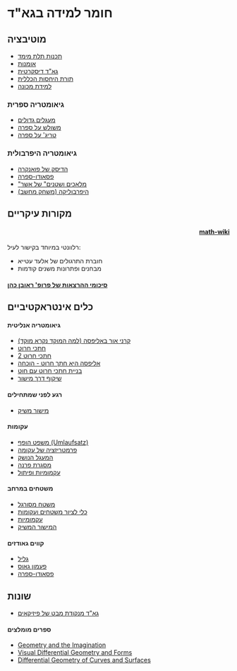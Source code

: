 # חומר למידה בגא"ד
 
 ## מוטיבציה
- [תכנות תלת מימד](https://docs.pmnd.rs/react-three-fiber/getting-started/examples)
- [אומנות](https://www.shadertoy.com/)
- [גא"ד דיסקרטית](https://www.youtube.com/watch?v=mas-PUA3OvA&list=PL9_jI1bdZmz0hIrNCMQW1YmZysAiIYSSS)
- [תורת היחסות הכללית](https://www.youtube.com/watch?v=DYq774z4dws)
- [למידת מכונה](https://scikit-learn.org/stable/modules/manifold.html)
### גיאומטריה ספרית
- [מעגלים גדולים](https://www.geogebra.org/m/WRvnNKHe#material/gC7nCaFR)
- [משולש על ספרה](https://www.geogebra.org/m/gubjrdhg)
- [טריג' על ספרה](https://en.wikipedia.org/wiki/Spherical_trigonometry)
### גיאומטריה היפרבולית
- [הדיסק של פואנקרה](https://www.geogebra.org/m/fUCCfAEj)
- [פסאודו-ספרה](https://www.geogebra.org/m/gvnumxrr)
- ["מלאכים ושטנים" של אשר](https://www.dejvid.net/blog/2018/6/19/on-the-case-of-eschers-angels-and-devils)
- [היפרבוליקה (משחק מחשב)](https://store.steampowered.com/app/1256230/Hyperbolica/)
 ## מקורות עיקריים
 <h4 dir="rtl"> <a href="https://math-wiki.com/index.php?title=88-201_%D7%92%D7%99%D7%90%D7%95%D7%9E%D7%98%D7%A8%D7%99%D7%94_%D7%90%D7%A0%D7%9C%D7%99%D7%98%D7%99%D7%AA_%D7%95%D7%93%D7%99%D7%A4%D7%A8%D7%A0%D7%A6%D7%99%D7%90%D7%9C%D7%99%D7%AA">math-wiki</a></h4>

רלוונטי במיוחד בקישור לעיל:
- חוברת התרגולים של אלעד עטייא
- מבחנים ופתרונות משנים קודמות


#### [סיכומי ההרצאות של פרופ' ראובן כהן](https://u.math.biu.ac.il/~cohenr5/adg.pdf)

## כלים אינטראקטיביים
#### גיאומטריה אנליטית
- [קרני אור באליפסה (למה המוקד נקרא מוקד)](http://www.mathe-vital.de/Physik/7-2.html)
- [חתכי חרוט](https://upload.wikimedia.org/wikipedia/commons/9/9a/Conic_section_interactive_visualisation.svg)
- [חתכי חרוט 2](https://cindyjs.org/gallery/main/ConicSections/)
- [אליפסה היא חתך חרוט - הוכחה](https://www.youtube.com/watch?v=pQa_tWZmlGs)
- [בניית חתכי חרוט עם חוט](https://www.youtube.com/watch?v=mldZ_7QwLvs)
- [שיקוף דרך מישור](https://www.geogebra.org/m/nen9dsc6)

#### רגע לפני שמתחילים
- [מישור משיק](https://www.khanacademy.org/math/multivariable-calculus/applications-of-multivariable-derivatives/tangent-planes-and-local-linearization/a/tangent-planes)

#### עקומות 
- [משפט הופף (Umlaufsatz)](https://mathematik.com/Hopf/)
- [פרמטריזציה של עקומה](https://www.math3d.org/sliders_plotrange)
- [המעגל הנושק](https://www.math3d.org/osculating_circle)
- [מסגרת פרנה](https://www.math3d.org/tnb)
- [עקמומיות ופיתול](https://stevejtrettel.site/code/2022/curvature-torsion/)


#### משטחים במרחב
- [משטח מסורגל](https://www.math3d.org/ruled_hyperboloid)
- [כלי לציור משטחים ועקומות](http://weitz.de/plot/)
- [עקמומיות](https://ciechanow.ski/curves-and-surfaces/)
- [המישור המשיק](https://stevejtrettel.site/code/2023/tangent-plane/)
  
#### קווים גאודזים
- [גליל](https://stevejtrettel.site/code/2021/geodesics-cylinder/)
- [פעמון גאוס](https://stevejtrettel.site/code/2022/gaussian-geodesics/)
- [פסאודו-ספרה](https://stevejtrettel.site/code/2020/pseudosphere/)
  
## שונות
- [גא"ד מנקודת מבט של פיזיקאים](https://www.youtube.com/watch?v=kGXr1SF3WmA&list=PLJHszsWbB6hpk5h8lSfBkVrpjsqvUGTCx)

#### ספרים מומלצים
- [Geometry and the Imagination](https://en.wikipedia.org/wiki/Geometry_and_the_Imagination)
- [Visual Differential Geometry and Forms](https://www.vdgf.space/)
- [Differential Geometry of Curves and Surfaces](https://link.springer.com/book/10.1007/978-3-319-39799-3)
